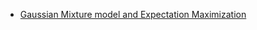 

* [Gaussian Mixture model and Expectation Maximization](https://datascienceschool.net/view-notebook/c2934b8a2f9140e4b8364b266b1aa0d8/)
